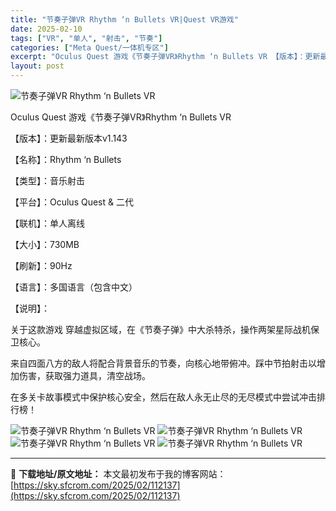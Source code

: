 ```yaml
---
title: "节奏子弹VR Rhythm ‘n Bullets VR|Quest VR游戏"
date: 2025-02-10
tags: ["VR", "单人", "射击", "节奏"]
categories: ["Meta Quest/一体机专区"]
excerpt: "Oculus Quest 游戏《节奏子弹VR》Rhythm ‘n Bullets VR 【版本】：更新最新版本v1.143 【名称】：Rhythm ‘n Bullets 【类型】：音乐射击 【平台】：Oculus Quest &amp; 二代 【联机】：单人离线 【大小】：730MB 【刷新】：90&hellip;"
layout: post
---
```


<img title="1629564123-0a23ca2b4e8a605.webp" src="https://sky.sfcrom.com/wp-content/uploads/2025/02/20250210_67aa12c37bbbe.webp" alt="节奏子弹VR Rhythm ‘n Bullets VR" />

Oculus Quest 游戏《节奏子弹VR》Rhythm ‘n Bullets VR

【版本】：更新最新版本v1.143

【名称】：Rhythm ‘n Bullets

【类型】：音乐射击

【平台】：Oculus Quest &amp; 二代

【联机】：单人离线

【大小】：730MB

【刷新】：90Hz

【语言】：多国语言（包含中文）

【说明】：

关于这款游戏
穿越虚拟区域，在《节奏子弹》中大杀特杀，操作两架星际战机保卫核心。

来自四面八方的敌人将配合背景音乐的节奏，向核心地带俯冲。踩中节拍射击以增加伤害，获取强力道具，清空战场。

在多关卡故事模式中保护核心安全，然后在敌人永无止尽的无尽模式中尝试冲击排行榜！

<img title="ss_6d8eb4fd00c3e691d27fb6af3c267e7a3467aa6e.1920x1080-1024x576.webp" src="https://sky.sfcrom.com/wp-content/uploads/2025/02/20250210_67aa12c6b5465.webp" alt="节奏子弹VR Rhythm ‘n Bullets VR" />
<img title="ss_a9b8950e15fd8ea82ff086b8a74fc1a660b6a4d9.1920x1080-1024x576.webp" src="https://sky.sfcrom.com/wp-content/uploads/2025/02/20250210_67aa12c911c00.webp" alt="节奏子弹VR Rhythm ‘n Bullets VR" />
<img title="ss_c9ddc5a34bd1bfad1031858d95c322d30e3a57b4.1920x1080-1024x576.webp" src="https://sky.sfcrom.com/wp-content/uploads/2025/02/20250210_67aa12ca8bc7c.webp" alt="节奏子弹VR Rhythm ‘n Bullets VR" />
<img title="ss_f198685185800a85aa39ee1cc16575f212beef2b.1920x1080-1024x576.webp" src="https://sky.sfcrom.com/wp-content/uploads/2025/02/20250210_67aa12ce9561f.webp" alt="节奏子弹VR Rhythm ‘n Bullets VR" />

---
📖 **下载地址/原文地址：** 本文最初发布于我的博客网站：[https://sky.sfcrom.com/2025/02/112137](https://sky.sfcrom.com/2025/02/112137)
